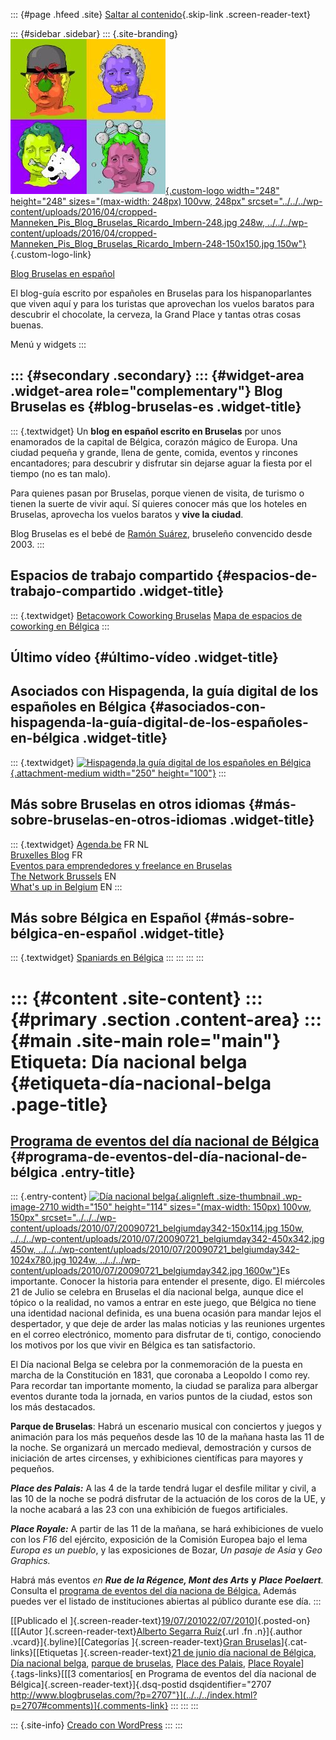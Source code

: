 ::: {#page .hfeed .site}
[Saltar al contenido](index.html#content){.skip-link
.screen-reader-text}

::: {#sidebar .sidebar}
::: {.site-branding}
[![](../../../wp-content/uploads/2016/04/cropped-Manneken_Pis_Blog_Bruselas_Ricardo_Imbern-248.jpg){.custom-logo
width="248" height="248" sizes="(max-width: 248px) 100vw, 248px"
srcset="../../../wp-content/uploads/2016/04/cropped-Manneken_Pis_Blog_Bruselas_Ricardo_Imbern-248.jpg 248w, ../../../wp-content/uploads/2016/04/cropped-Manneken_Pis_Blog_Bruselas_Ricardo_Imbern-248-150x150.jpg 150w"}](../../../index.html){.custom-logo-link}

[Blog Bruselas en español](../../../index.html)

El blog-guía escrito por españoles en Bruselas para los hispanoparlantes
que viven aquí y para los turistas que aprovechan los vuelos baratos
para descubrir el chocolate, la cerveza, la Grand Place y tantas otras
cosas buenas.

Menú y widgets
:::

::: {#secondary .secondary}
::: {#widget-area .widget-area role="complementary"}
Blog Bruselas es {#blog-bruselas-es .widget-title}
----------------

::: {.textwidget}
Un **blog en español escrito en Bruselas** por unos enamorados de la
capital de Bélgica, corazón mágico de Europa. Una ciudad pequeña y
grande, llena de gente, comida, eventos y rincones encantadores; para
descubrir y disfrutar sin dejarse aguar la fiesta por el tiempo (no es
tan malo).

Para quienes pasan por Bruselas, porque vienen de visita, de turismo o
tienen la suerte de vivir aquí. Sí quieres conocer más que los hoteles
en Bruselas, aprovecha los vuelos baratos y **vive la ciudad**.

Blog Bruselas es el bebé de [Ramón Suárez](http://www.ramonsuarez.com),
bruseleño convencido desde 2003.
:::

Espacios de trabajo compartido {#espacios-de-trabajo-compartido .widget-title}
------------------------------

::: {.textwidget}
[Betacowork Coworking Bruselas](http://www.betacowork.com) [Mapa de
espacios de coworking en Bélgica](http://coworkingbelgium.com)
:::

Último vídeo {#último-vídeo .widget-title}
------------

Asociados con Hispagenda, la guía digital de los españoles en Bélgica {#asociados-con-hispagenda-la-guía-digital-de-los-españoles-en-bélgica .widget-title}
---------------------------------------------------------------------

::: {.textwidget}
[![Hispagenda,la guía digital de los españoles en
Bélgica](../../../wp-content/uploads/2010/04/Hispagenda-250px.gif "Hispagenda, la guía digital de los españoles en Bélgica"){.attachment-medium
width="250" height="100"}](http://www.hispagenda.com)
:::

Más sobre Bruselas en otros idiomas {#más-sobre-bruselas-en-otros-idiomas .widget-title}
-----------------------------------

::: {.textwidget}
[Agenda.be](http://www.agenda.be) FR NL\
[Bruxelles Blog](http://www.bxlblog.be/) FR\
[Eventos para emprendedores y freelance en
Bruselas](http://www.betacowork.com/events/)\
[The Network
Brussels](http://groups.yahoo.com/group/TheNetworkBrussels/) EN\
[What\'s up in Belgium](http://www.whatsupin.be/) EN
:::

Más sobre Bélgica en Español {#más-sobre-bélgica-en-español .widget-title}
----------------------------

::: {.textwidget}
[Spaniards en Bélgica](http://www.spaniards.es/paises/belgica)
:::
:::
:::
:::

::: {#content .site-content}
::: {#primary .section .content-area}
::: {#main .site-main role="main"}
Etiqueta: Día nacional belga {#etiqueta-día-nacional-belga .page-title}
============================

[Programa de eventos del día nacional de Bélgica](../../../index.html?p=2707) {#programa-de-eventos-del-día-nacional-de-bélgica .entry-title}
-----------------------------------------------------------------------------

::: {.entry-content}
[![Día nacional
belga](../../../wp-content/uploads/2010/07/20090721_belgiumday342-150x114.jpg){.alignleft
.size-thumbnail .wp-image-2710 width="150" height="114"
sizes="(max-width: 150px) 100vw, 150px"
srcset="../../../wp-content/uploads/2010/07/20090721_belgiumday342-150x114.jpg 150w, ../../../wp-content/uploads/2010/07/20090721_belgiumday342-450x342.jpg 450w, ../../../wp-content/uploads/2010/07/20090721_belgiumday342-1024x780.jpg 1024w, ../../../wp-content/uploads/2010/07/20090721_belgiumday342.jpg 1600w"}](http://www.blogbruselas.com/2010/07/dia-nacional-belgica.html/20090721_belgiumday342)Es
importante. Conocer la historia para entender el presente, digo. El
miércoles 21 de Julio se celebra en Bruselas el día nacional belga,
aunque dice el tópico o la realidad, no vamos a entrar en este juego,
que Bélgica no tiene una identidad nacional definida, es una buena
ocasión para mandar lejos el despertador, y que deje de arder las malas
noticias y las reuniones urgentes en el correo electrónico, momento para
disfrutar de ti, contigo, conociendo los motivos por los que vivir en
Bélgica es tan satisfactorio.

El Día nacional Belga se celebra por la conmemoración de la puesta en
marcha de la Constitución en 1831, que coronaba a Leopoldo I como rey.
Para recordar tan importante momento, la ciudad se paraliza para
albergar eventos durante toda la jornada, en varios puntos de la ciudad,
estos son los más destacados.

**Parque de Bruselas**: Habrá un escenario musical con conciertos y
juegos y animación para los más pequeños desde las 10 de la mañana hasta
las 11 de la noche. Se organizará un mercado medieval, demostración y
cursos de iniciación de artes circenses, y exhibiciones científicas para
mayores y pequeños.

***Place des Palais:*** A las 4 de la tarde tendrá lugar el desfile
militar y civil, a las 10 de la noche se podrá disfrutar de la actuación
de los coros de la UE, y la noche acabará a las 23 con una exhibición de
fuegos artificiales.

***Place Royale:*** A partir de las 11 de la mañana, se hará
exhibiciones de vuelo con los *F16* del ejército, exposición de la
Comisión Europea bajo el lema *Europa es un pueblo*, y las exposiciones
de Bozar, *Un pasaje de Asia* y *Geo Graphics.*

Habrá más eventos *en **Rue de la Régence, Mont des Arts*** **y**
***Place Poelaert**.* Consulta el [programa de eventos del día naciona
de Bélgica.](http://www.brussels.be/artdet.cfm?id=4843&agendaid=680)
Además puedes ver el listado de instituciones abiertas al público
durante ese día.
:::

[[Publicado el
]{.screen-reader-text}[19/07/201022/07/2010](../../../index.html?p=2707)]{.posted-on}[[[Autor
]{.screen-reader-text}[Alberto Segarra
Ruíz](../../author/albertosegarraruiz/index.html){.url .fn .n}]{.author
.vcard}]{.byline}[[Categorías ]{.screen-reader-text}[Gran
Bruselas](../../category/gran-bruselas/index.html)]{.cat-links}[[Etiquetas
]{.screen-reader-text}[21 de junio día nacional de
Bélgica](../21-de-junio-dia-nacional-de-belgica/index.html), [Día
nacional belga](index.html), [parque de
bruselas](../parque-de-bruselas/index.html), [Place des
Palais](../place-des-palais/index.html), [Place
Royale](../place-royale/index.html)]{.tags-links}[[[3 comentarios[ en
Programa de eventos del día nacional de
Bélgica]{.screen-reader-text}]{.dsq-postid
dsqidentifier="2707 http://www.blogbruselas.com/?p=2707"}](../../../index.html?p=2707#comments)]{.comments-link}
:::
:::
:::

::: {.site-info}
[Creado con WordPress](https://es.wordpress.org/)
:::
:::

